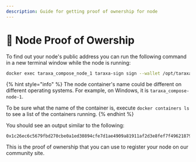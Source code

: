 ```yaml
---
description: Guide for getting proof of ownership for node
---
```


# 📒 Node Proof of Owership

To find out your node's public address you can run the following command in a new terminal window while the node is running:

```bash
docker exec taraxa_compose_node_1 taraxa-sign sign --wallet /opt/taraxa_data/conf/wallet.json
```

{% hint style="info" %}
The node container's name could be different on different operating systems. For example, on Windows, it is `taraxa_compose-node-1`.&#x20;

To be sure what the name of the container is, execute `docker containers ls` to see a list of the containers running.&#x20;
{% endhint %}

You should see an output similar to the following:

```
0x1c26ec6c5679fbd270cbe0a1ed30894cfe7d1ae4909a81911af2d3e8fef7f4962187970dab6dda64e6a5c48bb2e833f1adb44eb2dc31ccffc00369f2c2b14a381c
```

This is the proof of ownership that you can use to register your node on our community site.
